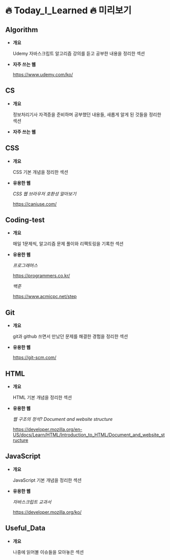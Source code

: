 🔥 Today_I_Learned 🔥 미리보기
=========================

Algorithm
---------

- **개요**

  Udemy 자바스크립트 알고리즘 강의를 듣고 공부한 내용을 정리한 섹션

- **자주 쓰는 웹**

  https://www.udemy.com/ko/

CS
--

- **개요**

  정보처리기사 자격증을 준비하며 공부했던 내용들, 새롭게 알게 된 것들을 정리한 섹션

- **자주 쓰는 웹**


CSS
---

- **개요**

  CSS 기본 개념을 정리한 섹션

- **유용한 웹**

  _CSS 웹 브라우저 호환성 알아보기_

  <https://caniuse.com/>

Coding-test
-----------

- **개요**

  매일 1문제씩, 알고리즘 문제 풀이와 리팩토링을 기록한 섹션


- **유용한 웹**

  _프로그래머스_ 
  
  <https://programmers.co.kr/>

  _백준_ 
  
  <https://www.acmicpc.net/step>


Git
---

- **개요**

  git과 github 쓰면서 만났던 문제를 해결한 경험을 정리한 섹션

- **유용한 웹**

  <https://git-scm.com/>


HTML
----

- **개요**

  HTML 기본 개념을 정리한 섹션

- **유용한 웹**

  _웹 구조의 정석? Document and website structure_

  <https://developer.mozilla.org/en-US/docs/Learn/HTML/Introduction_to_HTML/Document_and_website_structure>


JavaScript
----------

- **개요**

  JavaScript 기본 개념을 정리한 섹션

- **유용한 웹**

  _자바스크립트 교과서_

  https://developer.mozilla.org/ko/


Useful_Data
-----------

- **개요**

  나중에 읽어볼 이슈들을 모아놓은 섹션

